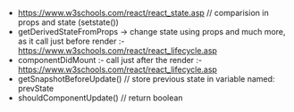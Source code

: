 - https://www.w3schools.com/react/react_state.asp // comparision in props and state (setstate())
- getDerivedStateFromProps -> change state using props and much more, as it call just before render :- https://www.w3schools.com/react/react_lifecycle.asp
- componentDidMount :- call just after the render :- https://www.w3schools.com/react/react_lifecycle.asp
- getSnapshotBeforeUpdate() // store previous state in variable named: prevState
- shouldComponentUpdate() // return boolean 
